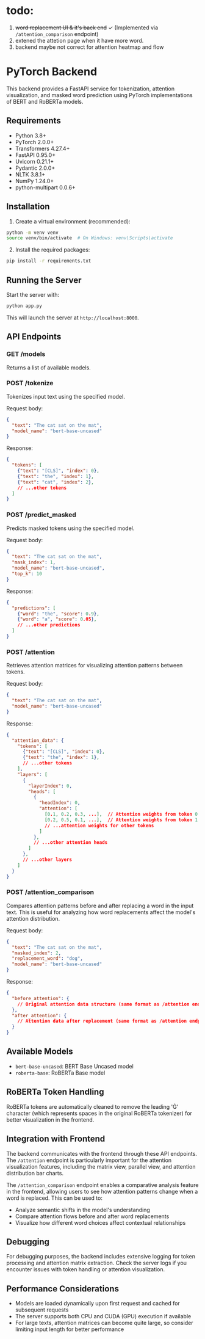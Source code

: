 # todo:
 1. ~~word replacement UI & it's back end~~ ✓ (Implemented via `/attention_comparison` endpoint)
 2. extened the attetion page when it have more word.
 3. backend maybe not correct for attention heatmap and flow


# PyTorch Backend

This backend provides a FastAPI service for tokenization, attention visualization, and masked word prediction using PyTorch implementations of BERT and RoBERTa models.

## Requirements

- Python 3.8+
- PyTorch 2.0.0+
- Transformers 4.27.4+
- FastAPI 0.95.0+
- Uvicorn 0.21.1+
- Pydantic 2.0.0+
- NLTK 3.8.1+
- NumPy 1.24.0+
- python-multipart 0.0.6+

## Installation

1. Create a virtual environment (recommended):
```bash
python -m venv venv
source venv/bin/activate  # On Windows: venv\Scripts\activate
```

2. Install the required packages:
```bash
pip install -r requirements.txt
```

## Running the Server

Start the server with:
```bash
python app.py
```

This will launch the server at `http://localhost:8000`.

## API Endpoints

### GET /models
Returns a list of available models.

### POST /tokenize
Tokenizes input text using the specified model.

Request body:
```json
{
  "text": "The cat sat on the mat",
  "model_name": "bert-base-uncased"
}
```

Response:
```json
{
  "tokens": [
    {"text": "[CLS]", "index": 0},
    {"text": "the", "index": 1},
    {"text": "cat", "index": 2},
    // ...other tokens
  ]
}
```

### POST /predict_masked
Predicts masked tokens using the specified model.

Request body:
```json
{
  "text": "The cat sat on the mat",
  "mask_index": 1,
  "model_name": "bert-base-uncased",
  "top_k": 10
}
```

Response:
```json
{
  "predictions": [
    {"word": "the", "score": 0.9},
    {"word": "a", "score": 0.05},
    // ...other predictions
  ]
}
```

### POST /attention
Retrieves attention matrices for visualizing attention patterns between tokens.

Request body:
```json
{
  "text": "The cat sat on the mat",
  "model_name": "bert-base-uncased"
}
```

Response:
```json
{
  "attention_data": {
    "tokens": [
      {"text": "[CLS]", "index": 0},
      {"text": "the", "index": 1},
      // ...other tokens
    ],
    "layers": [
      {
        "layerIndex": 0,
        "heads": [
          {
            "headIndex": 0,
            "attention": [
              [0.1, 0.2, 0.3, ...],  // Attention weights from token 0 to all tokens
              [0.2, 0.5, 0.1, ...],  // Attention weights from token 1 to all tokens
              // ...attention weights for other tokens
            ]
          },
          // ...other attention heads
        ]
      },
      // ...other layers
    ]
  }
}
```

### POST /attention_comparison
Compares attention patterns before and after replacing a word in the input text. This is useful for analyzing how word replacements affect the model's attention distribution.

Request body:
```json
{
  "text": "The cat sat on the mat",
  "masked_index": 2,
  "replacement_word": "dog",
  "model_name": "bert-base-uncased"
}
```

Response:
```json
{
  "before_attention": {
    // Original attention data structure (same format as /attention endpoint)
  },
  "after_attention": {
    // Attention data after replacement (same format as /attention endpoint)
  }
}
```

## Available Models

- `bert-base-uncased`: BERT Base Uncased model
- `roberta-base`: RoBERTa Base model

## RoBERTa Token Handling

RoBERTa tokens are automatically cleaned to remove the leading 'Ġ' character (which represents spaces in the original RoBERTa tokenizer) for better visualization in the frontend.

## Integration with Frontend

The backend communicates with the frontend through these API endpoints. The `/attention` endpoint is particularly important for the attention visualization features, including the matrix view, parallel view, and attention distribution bar charts.

The `/attention_comparison` endpoint enables a comparative analysis feature in the frontend, allowing users to see how attention patterns change when a word is replaced. This can be used to:
- Analyze semantic shifts in the model's understanding
- Compare attention flows before and after word replacements
- Visualize how different word choices affect contextual relationships

## Debugging

For debugging purposes, the backend includes extensive logging for token processing and attention matrix extraction. Check the server logs if you encounter issues with token handling or attention visualization.

## Performance Considerations

- Models are loaded dynamically upon first request and cached for subsequent requests
- The server supports both CPU and CUDA (GPU) execution if available
- For large texts, attention matrices can become quite large, so consider limiting input length for better performance 
